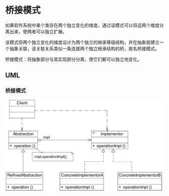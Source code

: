 # 桥接模式
如果软件系统中某个类存在两个独立变化的维度，通过该模式可以将这两个维度分离出来，使两者可以独立扩展。

该模式将两个独立变化的维度设计为两个独立的继承等级结构，并在抽象层建立一个抽象关联，该关联关系类似一条连接两个独立继承结构的桥，故名桥接模式。

桥接模式：将抽象部分与其实现部分分离，使它们都可以独立地变化。

## UML
### 桥接模式
![桥接模式](./images/bridge.jpg)